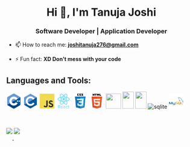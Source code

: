 
<h1 align="center">Hi 👋, I'm Tanuja Joshi</h1>
<h3 align="center">Software Developer | Application Developer</h3>

- 📫 How to reach me: **joshitanuja276@gmail.com**

- ⚡ Fun fact: **XD Don't mess with your code**

## Languages and Tools:

<img src = "https://raw.githubusercontent.com/devicons/devicon/master/icons/cplusplus/cplusplus-original.svg" width = '40' height = '40'/> <img src = "https://raw.githubusercontent.com/devicons/devicon/master/icons/c/c-original.svg" width = '40' height = '40'/> <img src = "https://raw.githubusercontent.com/devicons/devicon/master/icons/javascript/javascript-original.svg" width = '40' height = '40'/>
<img src = "https://raw.githubusercontent.com/devicons/devicon/master/icons/react/react-original-wordmark.svg" width = '40' height = '40'/> <img src = "https://raw.githubusercontent.com/devicons/devicon/master/icons/css3/css3-original-wordmark.svg" width = '40' height = '40'/> <img src = "https://raw.githubusercontent.com/devicons/devicon/master/icons/html5/html5-original-wordmark.svg" width = '40' height = '40'/>
<img src = "https://www.vectorlogo.zone/logos/figma/figma-icon.svg" width = '40' height = '40'/>
<img src = "https://upload.wikimedia.org/wikipedia/commons/thumb/9/98/Solidity_logo.svg/386px-Solidity_logo.svg.png" width = '30' height = '45'/>
<img src = "https://1000logos.net/wp-content/uploads/2020/08/Django-Logo.png" width = '30' height = '45'/>
<img src="https://www.vectorlogo.zone/logos/sqlite/sqlite-icon.svg" alt="sqlite" width="60" height="40"/> 
<img src = "https://raw.githubusercontent.com/devicons/devicon/master/icons/mysql/mysql-original-wordmark.svg" width = '40' height = '40'/>

<p>
  <br></br>
<a href="https://github.com/tanujajoshi1" target="_blank">
<img src=https://img.shields.io/badge/GitHub-100000?style=for-the-badge&logo=github&logoColor=white style="margin-bottom: 15px; height: auto; width: auto;" />
</a>

<a href="https://linkedin.com/in/tanuja-joshi-b3a179193" target="_blank">
<img src=https://img.shields.io/badge/linkedin-%231E77B5.svg?&style=for-the-badge&logo=linkedin&logoColor=white style="margin-bottom: 15px; height: auto; width: auto;" />
</a>
</p>


